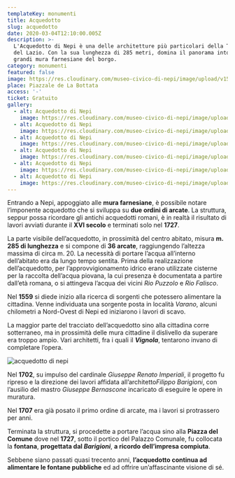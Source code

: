 ```yaml
---
templateKey: monumenti
title: Acquedotto
slug: acquedotto
date: 2020-03-04T12:10:00.005Z
description: >-
  L'Acquedotto di Nepi è una delle architetture più particolari della Tuscia e
  del Lazio. Con la sua lunghezza di 285 metri, domina il panorama intorno alle
  grandi mura farnesiane del borgo.
category: monumenti
featured: false
image: https://res.cloudinary.com/museo-civico-di-nepi/image/upload/v1587371908/acquedotto-06_pyyezf.jpg
place: Piazzale de La Bottata
access: '-'
ticket: Gratuito
gallery:
  - alt: Acquedotto di Nepi
    image: https://res.cloudinary.com/museo-civico-di-nepi/image/upload/v1587369825/acquedotto-01.jpg
  - alt: Acquedotto di Nepi
    image: https://res.cloudinary.com/museo-civico-di-nepi/image/upload/v1587371907/acquedotto-02_aj5wor.jpg
  - alt: Acquedotto di Nepi
    image: https://res.cloudinary.com/museo-civico-di-nepi/image/upload/v1587371913/acquedotto-03_oi7brd.jpg
  - alt: Acquedotto di Nepi
    image: https://res.cloudinary.com/museo-civico-di-nepi/image/upload/v1587371910/acquedotto-04_syy5zu.jpg
  - alt: Acquedotto di Nepi
    image: https://res.cloudinary.com/museo-civico-di-nepi/image/upload/v1587371906/acquedotto-05_cg8qet.jpg
  - alt: Acquedotto di Nepi
    image: https://res.cloudinary.com/museo-civico-di-nepi/image/upload/v1587371908/acquedotto-06_pyyezf.jpg
---
```

Entrando a Nepi, appoggiato alle **mura farnesiane**, è possibile notare l’imponente acquedotto che si sviluppa su **due ordini di arcate**. La struttura, seppur possa ricordare gli antichi acquedotti romani, è in realtà il risultato di lavori avviati durante il **XVI secolo** e terminati solo nel **1727**.

La parte visibile dell’acquedotto, in prossimità del centro abitato, misura **m. 285 di lunghezza** e si compone di **36 arcate**, raggiungendo l’altezza massima di circa m. 20. La necessità di portare l’acqua all’interno dell’abitato era da lungo tempo sentita. Prima della realizzazione dell’acquedotto, per l’approvvigionamento idrico erano utilizzate cisterne per la raccolta dell’acqua piovana, la cui presenza è documentata a partire dall’età romana, o si attingeva l’acqua dei vicini *Rio Puzzolo* e *Rio Falisco*.

Nel **1559** si diede inizio alla ricerca di sorgenti che potessero alimentare la cittadina. Venne individuata una sorgente posta in località *Varano*, alcuni chilometri a Nord-Ovest di Nepi ed iniziarono i lavori di scavo.

La maggior parte del tracciato dell’acquedotto sino alla cittadina corre sotterraneo, ma in prossimità delle mura cittadine il dislivello da superare era troppo ampio. Vari architetti, fra i quali il ***Vignola***, tentarono invano di completare l’opera.

![acquedotto di nepi](https://res.cloudinary.com/museo-civico-di-nepi/image/upload/t_museo/v1587547028/acquedotto-sera.jpg "Acquedotto di Nepi")

Nel **1702**, su impulso del cardinale *Giuseppe Renato Imperiali*, il progetto fu ripreso e la direzione dei lavori affidata all’architetto*Filippo Barigioni*, con l’ausilio del mastro *Giuseppe Bernascone* incaricato di eseguire le opere in muratura.

Nel **1707** era già posato il primo ordine di arcate, ma i lavori si protrassero per anni.

Terminata la struttura, si procedette a portare l’acqua sino alla **Piazza del Comune** dove nel **1727**, sotto il portico del Palazzo Comunale, fu collocata la **fontana**, **progettata dal *Barigioni***, **a ricordo dell’impresa compiuta**.

Sebbene siano passati quasi trecento anni, **l’acquedotto continua ad alimentare le fontane pubbliche** ed ad offrire un’affascinante visione di sé.
